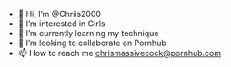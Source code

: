 - 👋 Hi, I’m @Chriis2000
- 👀 I’m interested in Girls
- 🌱 I’m currently learning my technique
- 💞️ I’m looking to collaborate on Pornhub
- 📫 How to reach me chrismassivecock@pornhub.com

<!---
Chriis2000/Chriis2000 is a ✨ special ✨ repository because its `README.md` (this file) appears on your GitHub profile.
You can click the Preview link to take a look at your changes.
--->
